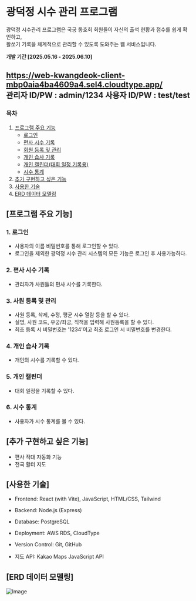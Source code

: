# 광덕정 시수 관리 프로그램

광덕정 시수관리 프로그램은 국궁 동호회 회원들이 자신의 출석 현황과 점수를 쉽게 확인하고, <br>
활쏘기 기록을 체계적으로 관리할 수 있도록 도와주는 웹 서비스입니다.

**개발 기간 [2025.05.16 - 2025.06.10]**

https://web-kwangdeok-client-mbp0aia4ba4609a4.sel4.cloudtype.app/
<br> 관리자 ID/PW : admin/1234
사용자 ID/PW : test/test
---

### 목차

1. [프로그램 주요 기능](#프로그램-주요-기능)
   - [로그인](#1-로그인)
   - [편사 시수 기록](#2-편사-시수-기록)
   - [회원 등록 및 관리](#3-사원-등록-및-관리)
   - [개인 습사 기록](#4-개인-습사-기록)
   - [개인 캘린더(대회 일정 기록용)](#5-개인-캘린더)
   - [시수 통계](#6-시수-통계)
2. [추가 구현하고 싶은 기능](#추가-구현하고-싶은-기능)
3. [사용한 기술](#사용한-기술)
4. [ERD 데이터 모델링](#erd-데이터-모델링)


## [프로그램 주요 기능]

### 1. 로그인

- 사용자의 이름 비밀번호를 통해 로그인할 수 있다.
- 로그인을 제외한 광덕정 시수 관리 시스템의 모든 기능은 로그인 후 사용가능하다.

### 2. 편사 시수 기록

- 관리자가 사원들의 편사 시수를 기록한다.

### 3. 사원 등록 및 관리

- 사원 등록, 삭제, 수정, 평균 시수 열람 등을 할 수 있다.
- 실명, 사원 코드, 우궁/좌궁, 직책을 입력해 사원등록을 할 수 있다.
- 최초 등록 시 비밀번호는 '1234'이고 최초 로그인 시 비밀번호를 변경한다.

### 4. 개인 습사 기록

- 개인의 시수를 기록할 수 있다.

### 5. 개인 캘린더

- 대회 일정을 기록할 수 있다.

### 6. 시수 통계

- 사용자가 시수 통계를 볼 수 있다.

## [추가 구현하고 싶은 기능]

- 편사 작대 자동화 기능
- 전국 활터 지도

## [사용한 기술]

- Frontend: React (with Vite), JavaScript, HTML/CSS, Tailwind

- Backend: Node.js (Express)

- Database: PostgreSQL

- Deployment: AWS RDS, CloudType

- Version Control: Git, GitHub

- 지도 API: Kakao Maps JavaScript API

## [ERD 데이터 모델링]

![Image](https://github.com/user-attachments/assets/8b360b2b-d4dc-43cc-9134-b0d03f22118a)


